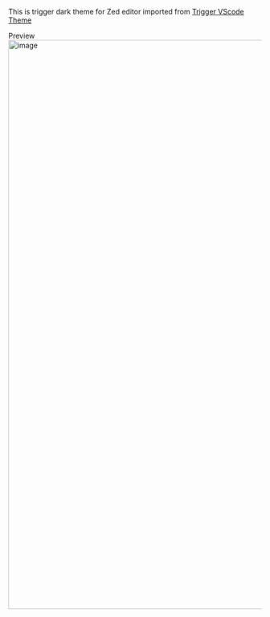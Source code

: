 This is trigger dark theme for Zed editor imported from [Trigger VScode Theme](https://trigger.dev/brand)

Preview
<img width="1775" height="1132" alt="image" src="https://github.com/user-attachments/assets/e34647c5-0a23-4dbb-97a2-3967c522783a" />
